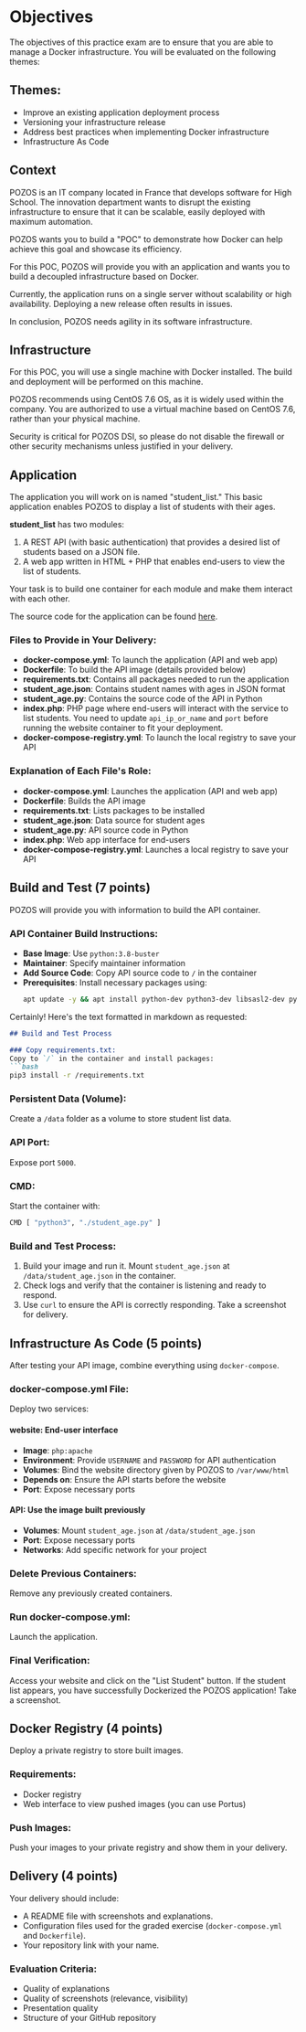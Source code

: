 # Objectives

The objectives of this practice exam are to ensure that you are able to manage a Docker infrastructure. You will be evaluated on the following themes:

## Themes:
- Improve an existing application deployment process
- Versioning your infrastructure release
- Address best practices when implementing Docker infrastructure
- Infrastructure As Code

## Context

POZOS is an IT company located in France that develops software for High School. The innovation department wants to disrupt the existing infrastructure to ensure that it can be scalable, easily deployed with maximum automation.

POZOS wants you to build a "POC" to demonstrate how Docker can help achieve this goal and showcase its efficiency.

For this POC, POZOS will provide you with an application and wants you to build a decoupled infrastructure based on Docker.

Currently, the application runs on a single server without scalability or high availability. Deploying a new release often results in issues.

In conclusion, POZOS needs agility in its software infrastructure.

## Infrastructure

For this POC, you will use a single machine with Docker installed. The build and deployment will be performed on this machine.

POZOS recommends using CentOS 7.6 OS, as it is widely used within the company. You are authorized to use a virtual machine based on CentOS 7.6, rather than your physical machine.

Security is critical for POZOS DSI, so please do not disable the firewall or other security mechanisms unless justified in your delivery.

## Application

The application you will work on is named "student_list." This basic application enables POZOS to display a list of students with their ages.

**student_list** has two modules:
1. A REST API (with basic authentication) that provides a desired list of students based on a JSON file.
2. A web app written in HTML + PHP that enables end-users to view the list of students.

Your task is to build one container for each module and make them interact with each other.

The source code for the application can be found [here](https://github.com/diranetafen/student-list.git).

### Files to Provide in Your Delivery:
- **docker-compose.yml**: To launch the application (API and web app)
- **Dockerfile**: To build the API image (details provided below)
- **requirements.txt**: Contains all packages needed to run the application
- **student_age.json**: Contains student names with ages in JSON format
- **student_age.py**: Contains the source code of the API in Python
- **index.php**: PHP page where end-users will interact with the service to list students. You need to update `api_ip_or_name` and `port` before running the website container to fit your deployment.
- **docker-compose-registry.yml**: To launch the local registry to save your API

### Explanation of Each File's Role:
- **docker-compose.yml**: Launches the application (API and web app)
- **Dockerfile**: Builds the API image
- **requirements.txt**: Lists packages to be installed
- **student_age.json**: Data source for student ages
- **student_age.py**: API source code in Python
- **index.php**: Web app interface for end-users
- **docker-compose-registry.yml**: Launches a local registry to save your API

## Build and Test (7 points)

POZOS will provide you with information to build the API container.

### API Container Build Instructions:
- **Base Image**: Use `python:3.8-buster`
- **Maintainer**: Specify maintainer information
- **Add Source Code**: Copy API source code to `/` in the container
- **Prerequisites**: Install necessary packages using:
  ```bash
  apt update -y && apt install python-dev python3-dev libsasl2-dev python-dev libldap2-dev libssl-dev -y


Certainly! Here's the text formatted in markdown as requested:

```markdown
## Build and Test Process

### Copy requirements.txt:
Copy to `/` in the container and install packages:
```bash
pip3 install -r /requirements.txt
```

### Persistent Data (Volume):
Create a `/data` folder as a volume to store student list data.

### API Port:
Expose port `5000`.

### CMD:
Start the container with:
```bash
CMD [ "python3", "./student_age.py" ]
```

### Build and Test Process:
1. Build your image and run it. Mount `student_age.json` at `/data/student_age.json` in the container.
2. Check logs and verify that the container is listening and ready to respond.
3. Use `curl` to ensure the API is correctly responding. Take a screenshot for delivery.

## Infrastructure As Code (5 points)

After testing your API image, combine everything using `docker-compose`.

### docker-compose.yml File:

Deploy two services:

#### website: End-user interface
- **Image**: `php:apache`
- **Environment**: Provide `USERNAME` and `PASSWORD` for API authentication
- **Volumes**: Bind the website directory given by POZOS to `/var/www/html`
- **Depends on**: Ensure the API starts before the website
- **Port**: Expose necessary ports

#### API: Use the image built previously
- **Volumes**: Mount `student_age.json` at `/data/student_age.json`
- **Port**: Expose necessary ports
- **Networks**: Add specific network for your project

### Delete Previous Containers:
Remove any previously created containers.

### Run docker-compose.yml:
Launch the application.

### Final Verification:
Access your website and click on the "List Student" button. If the student list appears, you have successfully Dockerized the POZOS application! Take a screenshot.

## Docker Registry (4 points)

Deploy a private registry to store built images.

### Requirements:
- Docker registry
- Web interface to view pushed images (you can use Portus)

### Push Images:
Push your images to your private registry and show them in your delivery.

## Delivery (4 points)

Your delivery should include:

- A README file with screenshots and explanations.
- Configuration files used for the graded exercise (`docker-compose.yml` and `Dockerfile`).
- Your repository link with your name.

### Evaluation Criteria:
- Quality of explanations
- Quality of screenshots (relevance, visibility)
- Presentation quality
- Structure of your GitHub repository
```
